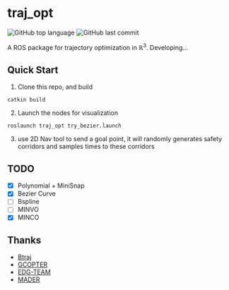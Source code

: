 # traj_opt

![GitHub top language](https://img.shields.io/github/languages/top/edmundwsy/traj_opt) ![GitHub last commit](https://img.shields.io/github/last-commit/edmundwsy/traj_opt)

A ROS package for trajectory optimization in $\mathbb{R}^3$. Developing...

## Quick Start

1. Clone this repo, and build

```
catkin build
```

2. Launch the nodes for visualization

```shell
roslaunch traj_opt try_bezier.launch
```

3. use 2D Nav tool to send a goal point, it will randomly generates safety corridors and samples times to these corridors

## TODO

- [x] Polynomial + MiniSnap
- [x] Bezier Curve
- [ ] Bspline
- [ ] MINVO
- [x] MINCO

## Thanks

- [Btraj](https://github.com/HKUST-Aerial-Robotics/Btraj/)
- [GCOPTER](https://github.com/ZJU-FAST-Lab/GCOPTER)
- [EDG-TEAM](https://github.com/ZJU-FAST-Lab/EDG-TEAM)
- [MADER](https://github.com/mit-acl/mader)
